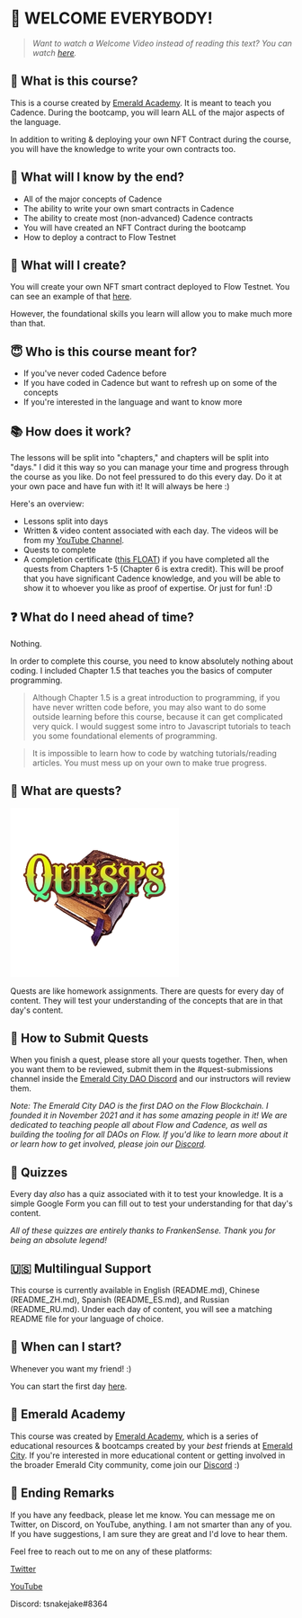 # 👋 WELCOME EVERYBODY!

> *Want to watch a Welcome Video instead of reading this text? You can watch <a href="https://www.youtube.com/watch?v=JBtmLjZBR6M" target="_blank">here</a>.*

## 📖 What is this course?

This is a course created by <a href="https://academy.ecdao.org" target="_blank">Emerald Academy</a>. It is meant to teach you Cadence. During the bootcamp, you will learn ALL of the major aspects of the language. 

In addition to writing & deploying your own NFT Contract during the course, you will have the knowledge to write your own contracts too.

## 🚀 What will I know by the end?

- All of the major concepts of Cadence
- The ability to write your own smart contracts in Cadence
- The ability to create most (non-advanced) Cadence contracts
- You will have created an NFT Contract during the bootcamp
- How to deploy a contract to Flow Testnet

## 🔖 What will I create?

You will create your own NFT smart contract deployed to Flow Testnet. You can see an example of that <a href="https://flow-view-source.com/testnet/account/0xfa88aefbb588049d/contract/YoungJacob">here</a>.

However, the foundational skills you learn will allow you to make much more than that.

## 😇 Who is this course meant for?

- If you've never coded Cadence before
- If you have coded in Cadence but want to refresh up on some of the concepts
- If you're interested in the language and want to know more

## 📚 How does it work?

The lessons will be split into "chapters," and chapters will be split into "days." I did it this way so you can manage your time and progress through the course as you like. Do not feel pressured to do this every day. Do it at your own pace and have fun with it! It will always be here :)

Here's an overview:
- Lessons split into days
- Written & video content associated with each day. The videos will be from my [YouTube Channel](https://www.youtube.com/channel/UCf6DzMRwj7SJ3nPrZqd5hHw).
- Quests to complete
- A completion certificate (<a href="https://floats.city/jacob.find/event/241503135">this FLOAT</a>) if you have completed all the quests from Chapters 1-5 (Chapter 6 is extra credit). This will be proof that you have significant Cadence knowledge, and you will be able to show it to whoever you like as proof of expertise. Or just for fun! :D

## ❓ What do I need ahead of time?

Nothing.

In order to complete this course, you need to know absolutely nothing about coding. I included Chapter 1.5 that teaches you the basics of computer programming. 

> Although Chapter 1.5 is a great introduction to programming, if you have never written code before, you may also want to do some outside learning before this course, because it can get complicated very quick. I would suggest some intro to Javascript tutorials to teach you some foundational elements of programming. 

> It is impossible to learn how to code by watching tutorials/reading articles. You must mess up on your own to make true progress.

## 📁 What are quests?

<img src="./images/quests.png" alt="drawing" width="300"/>

Quests are like homework assignments. There are quests for every day of content. They will test your understanding of the concepts that are in that day's content. 

## 🙋 How to Submit Quests

When you finish a quest, please store all your quests together. Then, when you want them to be reviewed, submit them in the #quest-submissions channel inside the [Emerald City DAO Discord](https://discord.gg/z6zgjr7HEm) and our instructors will review them.

*Note: The Emerald City DAO is the first DAO on the Flow Blockchain. I founded it in November 2021 and it has some amazing people in it! We are dedicated to teaching people all about Flow and Cadence, as well as building the tooling for all DAOs on Flow. If you'd like to learn more about it or learn how to get involved, please join our [Discord](https://discord.gg/emeraldcity).*

## 📝 Quizzes

Every day *also* has a quiz associated with it to test your knowledge. It is a simple Google Form you can fill out to test your understanding for that day's content.

*All of these quizzes are entirely thanks to FrankenSense. Thank you for being an absolute legend!*

## 🇺🇸 Multilingual Support

This course is currently available in English (README.md), Chinese (README_ZH.md), Spanish (README_ES.md), and Russian (README_RU.md). Under each day of content, you will see a matching README file for your language of choice.

## 🚗 When can I start?

Whenever you want my friend! :)

You can start the first day [here](https://github.com/emerald-dao/beginner-cadence-course/tree/main/chapter1.0/day1).

## 💚 Emerald Academy

This course was created by <a href="https://academy.ecdao.org" target="_blank">Emerald Academy</a>, which is a series of educational resources & bootcamps created by your *best* friends at <a href="https://ecdao.org/" target="_blank">Emerald City</a>. If you're interested in more educational content or getting involved in the broader Emerald City community, come join our <a href="https://discord.gg/emeraldcity" target="_blank">Discord</a> :)

## 🏁 Ending Remarks

If you have any feedback, please let me know. You can message me on Twitter, on Discord, on YouTube, anything. I am not smarter than any of you. If you have suggestions, I am sure they are great and I'd love to hear them.

Feel free to reach out to me on any of these platforms:

[Twitter](https://twitter.com/jacobmtucker)

[YouTube](https://www.youtube.com/channel/UCf6DzMRwj7SJ3nPrZqd5hHw)

Discord: tsnakejake#8364
